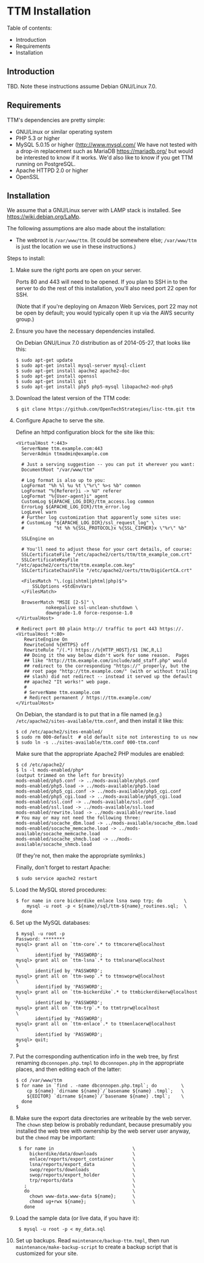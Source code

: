 TTM Installation
================

Table of contents:

 * Introduction
 * Requirements
 * Installation
 
Introduction
------------

TBD.  Note these instructions assume Debian GNU/Linux 7.0.

Requirements 
-------------

TTM's dependencies are pretty simple:

 * GNU/Linux or similar operating system
 * PHP 5.3 or higher
 * MySQL 5.0.15 or higher (<http://www.mysql.com/>
   We have not tested with a drop-in replacement such as MariaDB
   <https://mariadb.org/> but would be interested to know if it works.
   We'd also like to know if you get TTM running on PostgreSQL.
 * Apache HTTPD 2.0 or higher
 * OpenSSL

Installation
------------

We assume that a GNU/Linux server with LAMP stack is installed.
See https://wiki.debian.org/LaMp.

The following assumptions are also made about the installation:

 * The webroot is `/var/www/ttm`.
   (It could be somewhere else; `/var/www/ttm` is just the location
   we use in these instructions.)

Steps to install:

1.  Make sure the right ports are open on your server.

    Ports 80 and 443 will need to be opened.  If you plan to SSH in to
    the server to do the rest of this installation, you'll also need
    port 22 open for SSH.

    (Note that if you're deploying on Amazon Web Services, port 22 may
    not be open by default; you would typically open it up via the AWS
    security group.)

2.  Ensure you have the necessary dependencies installed.

    On Debian GNU/Linux 7.0 distribution as of 2014-05-27, that looks
    like this:

        $ sudo apt-get update
        $ sudo apt-get install mysql-server mysql-client
        $ sudo apt-get install apache2 apache2-doc
        $ sudo apt-get install openssl
        $ sudo apt-get install git
        $ sudo apt-get install php5 php5-mysql libapache2-mod-php5

3.  Download the latest version of the TTM code:
   
        $ git clone https://github.com/OpenTechStrategies/lisc-ttm.git ttm

4.  Configure Apache to serve the site.

    Define an httpd configuration block for the site like this:

        <VirtualHost *:443>
          ServerName ttm.example.com:443
          ServerAdmin ttmadmin@example.com
          
          # Just a serving suggestion -- you can put it wherever you want:
          DocumentRoot "/var/www/ttm"
          
          # Log format is also up to you:
          LogFormat "%h %l %u %t \"%r\" %>s %b" common
          LogFormat "%{Referer}i -> %U" referer
          LogFormat "%{User-agent}i" agent
          CustomLog ${APACHE_LOG_DIR}/ttm_access.log common
          ErrorLog ${APACHE_LOG_DIR}/ttm_error.log
          LogLevel warn
          # Further log customization that apparently some sites use:
          # CustomLog "${APACHE_LOG_DIR}/ssl_request_log" \
          #           "%t %h %{SSL_PROTOCOL}x %{SSL_CIPHER}x \"%r\" %b"
          
          SSLEngine on
          
          # You'll need to adjust these for your cert details, of course:
          SSLCertificateFile "/etc/apache2/certs/ttm/ttm_example_com.crt"
          SSLCertificateKeyFile "/etc/apache2/certs/ttm/ttm.example.com.key"
          SSLCertificateChainFile "/etc/apache2/certs/ttm/DigiCertCA.crt"
          
          <FilesMatch "\.(cgi|shtml|phtml|php)$">
              SSLOptions +StdEnvVars
          </FilesMatch>
          
          BrowserMatch "MSIE [2-5]" \
                   nokeepalive ssl-unclean-shutdown \
                   downgrade-1.0 force-response-1.0
        </VirtualHost>
          
        # Redirect port 80 plain http:// traffic to port 443 https://.
        <VirtualHost *:80>
           RewriteEngine On
           RewriteCond %{HTTPS} off
           RewriteRule ^/(.*) https://%{HTTP_HOST}/$1 [NC,R,L]
           ## Doing it the way below didn't work for some reason.  Pages
           ## like "http://ttm.example.com/include/add_staff.php" would
           ## redirect to the corresponding "https://" properly, but the
           ## root page "http://ttm.example.com/" (with or without trailing
           ## slash) did not redirect -- instead it served up the default
           ## apache2 "It works!" web page.
           #
           # ServerName ttm.example.com
           # Redirect permanent / https://ttm.example.com/
        </VirtualHost>

    On Debian, the standard is to put that in a file named (e.g.)
    `/etc/apache2/sites-available/ttm.conf`, and then install it like
    this:

        $ cd /etc/apache2/sites-enabled/
        $ sudo rm 000-default  # old default site not interesting to us now
        $ sudo ln -s ../sites-available/ttm.conf 000-ttm.conf

    Make sure that the appropriate Apache2 PHP modules are enabled:

        $ cd /etc/apache2/
        $ ls -l mods-enabled/php*
        (output trimmed on the left for brevity)
        mods-enabled/php5.conf -> ../mods-available/php5.conf
        mods-enabled/php5.load -> ../mods-available/php5.load
        mods-enabled/php5_cgi.conf -> ../mods-available/php5_cgi.conf
        mods-enabled/php5_cgi.load -> ../mods-available/php5_cgi.load
        mods-enabled/ssl.conf -> ../mods-available/ssl.conf
        mods-enabled/ssl.load -> ../mods-available/ssl.load
        mods-enabled/rewrite.load -> ../mods-available/rewrite.load
        # You may or may not need the following three:
        mods-enabled/socache_dbm.load -> ../mods-available/socache_dbm.load
        mods-enabled/socache_memcache.load -> ../mods-available/socache_memcache.load
        mods-enabled/socache_shmcb.load -> ../mods-available/socache_shmcb.load

    (If they're not, then make the appropriate symlinks.)

    Finally, don't forget to restart Apache:

        $ sudo service apache2 restart

5.  Load the MySQL stored procedures:

        $ for name in core bickerdike enlace lsna swop trp; do        \
            mysql -u root -p < ${name}/sql/ttm-${name}_routines.sql;  \
          done

6.  Set up the MySQL databases:

        $ mysql -u root -p
        Password: ********
        mysql> grant all on `ttm-core`.* to ttmcorerw@localhost             \
               identified by 'PASSWORD';
        mysql> grant all on `ttm-lsna`.* to ttmlsnarw@localhost             \
               identified by 'PASSWORD';
        mysql> grant all on `ttm-swop`.* to ttmswoprw@localhost             \
               identified by 'PASSWORD';
        mysql> grant all on `ttm-bickerdike`.* to ttmbickerdikerw@localhost \
               identified by 'PASSWORD';
        mysql> grant all on `ttm-trp`.* to ttmtrprw@localhost               \
               identified by 'PASSWORD';
        mysql> grant all on `ttm-enlace`.* to ttmenlacerw@localhost         \
               identified by 'PASSWORD';
        mysql> quit;
        $ 

7.  Put the corresponding authentication info in the web tree, by
    first renaming `dbconnopen.php.tmpl` to `dbconnopen.php` in the
    appropriate places, and then editing each of the latter:

        $ cd /var/www/ttm
        $ for name in `find . -name dbconnopen.php.tmpl`; do         \
            cp ${name} `dirname ${name}`/`basename ${name} .tmpl`;   \
            ${EDITOR} `dirname ${name}`/`basename ${name} .tmpl`;    \  
          done
        $

7. Make sure the export data directories are writeable by the web
   server.  The `chown` step below is probably redundant, because
   presumably you installed the web tree with ownership by the web
   server user anyway, but the `chmod` may be important:

        $ for name in                             \
            bickerdike/data/downloads             \
            enlace/reports/export_container       \
            lsna/reports/export_data              \
            swop/reports/downloads                \
            swop/reports/export_holder            \
            trp/reports/data                      \
          ;                                       \
          do                                      \
            chown www-data.www-data ${name};      \
            chmod ug+rwx ${name};                 \
          done

8. Load the sample data (or live data, if you have it):

        $ mysql -u root -p < my_data.sql

9. Set up backups.  Read `maintenance/backup-ttm.tmpl`, then run
   `maintenance/make-backup-script` to create a backup script that is
   customized for your site.
